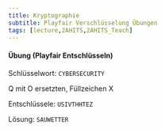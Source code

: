 ```yaml
---
title: Kryptographie
subtitle: Playfair Verschlüsselung Übungen
tags: [lecture,2AHITS,2AHITS_Teach]
---
```


#### Übung (Playfair Entschlüsseln)

Schlüsselwort: `CYBERSECURITY`

Q mit O ersetzten, Füllzeichen X

Entschlüssele: `USIVTHHTEZ`

Lösung: `SAUWETTER`

